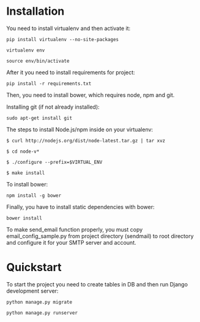 # Installation

You need to install virtualenv and then activate it:

```pip install virtualenv --no-site-packages```

```virtualenv env```

```source env/bin/activate```

After it you need to install requirements for project:

```pip install -r requirements.txt```

Then, you need to install bower, which requires node, npm and git.

Installing git (if not already installed):

```sudo apt-get install git```

The steps to install Node.js/npm inside on your virtualenv:

```$ curl http://nodejs.org/dist/node-latest.tar.gz | tar xvz```

```$ cd node-v*```

```$ ./configure --prefix=$VIRTUAL_ENV```

```$ make install```

To install bower:

```npm install -g bower```

Finally, you have to install static dependencies with bower:

```bower install```

To make send_email function properly, you must copy  email_config_sample.py from project directory (sendmail) to root directory and configure it for your SMTP server and account.
# Quickstart

To start the project you need to create tables in DB and then run Django development server:

```python manage.py migrate```

```python manage.py runserver```
